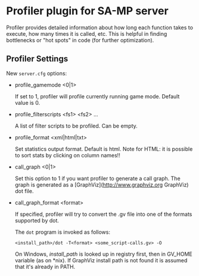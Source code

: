 Profiler plugin for SA-MP server
================================

Profiler provides detailed information about how long each function takes to execute, how many times 
it is called, etc. This is helpful in finding bottlenecks or "hot spots" in code (for further optimization).

Profiler Settings
-----------------

New `server.cfg` options:

*	profile_gamemode &lt;0|1&gt;

	If set to 1, profiler will profile currently running game mode. Default value is 0.

*	profile_filterscripts &lt;fs1&gt; &lt;fs2&gt; ...

	A list of filter scripts to be profiled. Can be empty.

*	profile_format &lt;xml|html|txt&gt;

	Set statistics output format. Default is html. 
	Note for HTML: it is possible to sort stats by clicking on column names!!

*	call_graph &lt;0|1&gt;

	Set this option to 1 if you want profiler to generate a call graph.
	The graph is generated as a [GraphViz](http://www.graphviz.org GraphViz) dot file.

*	call_graph_format &lt;format&gt;

	If specified, profiler will try to convert the .gv file into one of the formats supported by dot. 

	The `dot` program is invoked as follows:

	`<install_path>/dot -T<format> <some_script-calls.gv> -O`

	On Windows, *install_path* is looked up in registry first, then in GV_HOME variable (as on *nix).
	If GraphViz install path is not found it is assumed that it's already in PATH.

